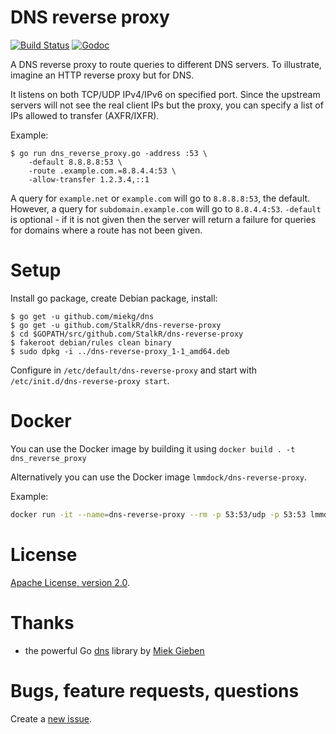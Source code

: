 # DNS reverse proxy #

[![Build Status](https://api.travis-ci.org/StalkR/dns-reverse-proxy.png?branch=master)](https://travis-ci.org/StalkR/dns-reverse-proxy) [![Godoc](https://godoc.org/github.com/StalkR/dns-reverse-proxy?status.png)](https://godoc.org/github.com/StalkR/dns-reverse-proxy)

A DNS reverse proxy to route queries to different DNS servers.
To illustrate, imagine an HTTP reverse proxy but for DNS.

It listens on both TCP/UDP IPv4/IPv6 on specified port.
Since the upstream servers will not see the real client IPs but the proxy,
you can specify a list of IPs allowed to transfer (AXFR/IXFR).

Example:

    $ go run dns_reverse_proxy.go -address :53 \
        -default 8.8.8.8:53 \
        -route .example.com.=8.8.4.4:53 \
        -allow-transfer 1.2.3.4,::1

A query for `example.net` or `example.com` will go to `8.8.8.8:53`, the default.
However, a query for `subdomain.example.com` will go to `8.8.4.4:53`. `-default`
is optional - if it is not given then the server will return a failure for
queries for domains where a route has not been given.

# Setup #

Install go package, create Debian package, install:

    $ go get -u github.com/miekg/dns
    $ go get -u github.com/StalkR/dns-reverse-proxy
    $ cd $GOPATH/src/github.com/StalkR/dns-reverse-proxy
    $ fakeroot debian/rules clean binary
    $ sudo dpkg -i ../dns-reverse-proxy_1-1_amd64.deb

Configure in `/etc/default/dns-reverse-proxy` and start with `/etc/init.d/dns-reverse-proxy start`.

<!--
Alternatively with debuild:
  rm -f ../dns-reverse-proxy_*
Build unsigned:
  debuild --preserve-envvar PATH --preserve-envvar GOPATH -us -uc
Build with signed dsc and changes:
  debuild --preserve-envvar PATH --preserve-envvar GOPATH
Debuild asks for the orig tarball, you can proceed (y) or create it with:
  tar zcf ../dns-reverse-proxy_1.orig.tar.gz --exclude debian --exclude .git --exclude .gitignore .
-->

# Docker

You can use the Docker image by building it using `docker build . -t dns_reverse_proxy`

Alternatively you can use the Docker image `lmmdock/dns-reverse-proxy`.

Example:

```bash
docker run -it --name=dns-reverse-proxy --rm -p 53:53/udp -p 53:53 lmmdock/dns-reverse-proxy dns_reverse_proxy -default=8.8.8.8:53
```

# License #

[Apache License, version 2.0](http://www.apache.org/licenses/LICENSE-2.0).

# Thanks #

- the powerful Go [dns](https://github.com/miekg/dns) library by [Miek Gieben](https://github.com/miekg)

# Bugs, feature requests, questions #

Create a [new issue](https://github.com/StalkR/dns-reverse-proxy/issues/new).
